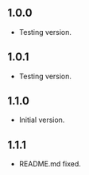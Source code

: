 ## 1.0.0
- Testing version.

## 1.0.1
- Testing version.

## 1.1.0
- Initial version.

## 1.1.1
- README.md fixed.